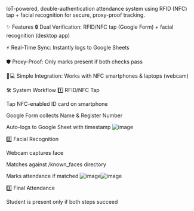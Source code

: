 IoT-powered, double-authentication attendance system using RFID (NFC) tap + facial recognition for secure, proxy-proof tracking.

✨ Features
🔒 Dual Verification: RFID/NFC tap (Google Form) + facial recognition (desktop app)

⚡ Real-Time Sync: Instantly logs to Google Sheets

🛡️ Proxy-Proof: Only marks present if both checks pass

📱💻 Simple Integration: Works with NFC smartphones & laptops (webcam)

🛠️ System Workflow
1️⃣ RFID/NFC Tap

Tap NFC-enabled ID card on smartphone

Google Form collects Name & Register Number

Auto-logs to Google Sheet with timestamp
![image](https://github.com/user-attachments/assets/c472f0e4-2be6-4b3e-822e-17a797e73c3a)

2️⃣ Facial Recognition

Webcam captures face

Matches against /known_faces directory

Marks attendance if matched
![image](https://github.com/user-attachments/assets/ac15240c-caad-4cc7-9596-d551a9b48288)![image](https://github.com/user-attachments/assets/981e473e-4ae1-486f-9eda-afee7ceee0c6)


3️⃣ Final Attendance

Student is present only if both steps succeed
